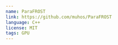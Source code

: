 ```yaml
---
name: ParaFROST
link: https://github.com/muhos/ParaFROST
language: C++
license: MIT
tags: GPU
---
```

